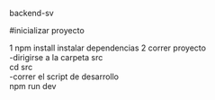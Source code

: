 backend-sv

 #inicializar proyecto  

 1 npm install instalar dependencias
 2 correr proyecto  
 -dirigirse a la carpeta src  
  cd src  
-correr el script de desarrollo  
  npm run dev

  



  

